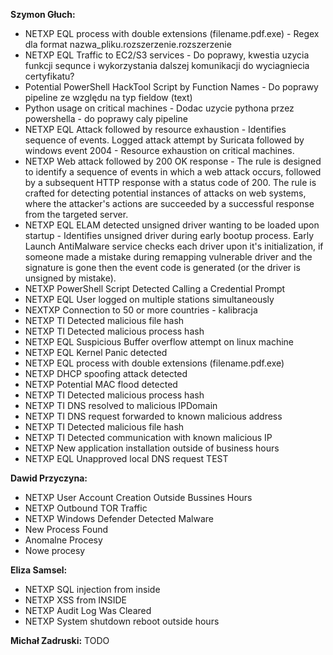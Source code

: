 **Szymon Głuch:**
- NETXP EQL process with double extensions (filename.pdf.exe) - Regex dla format nazwa_pliku.rozszerzenie.rozszerzenie
- NETXP EQL Traffic to EC2/S3 services - Do poprawy, kwestia uzycia funkcji sequnce i wykorzystania dalszej komunikacji do wyciagniecia certyfikatu?
- Potential PowerShell HackTool Script by Function Names - 	Do poprawy pipeline ze względu na typ fieldow (text)
- Python usage on critical machines - Dodac uzycie pythona przez powershella - do poprawy caly pipeline
- NETXP EQL Attack followed by resource exhaustion - Identifies sequence of events. Logged attack attempt by Suricata followed by windows event 2004 - Resource exhaustion on critical machines.
- NETXP Web attack followed by 200 OK response - The rule is designed to identify a sequence of events in which a web attack occurs, followed by a subsequent HTTP response with a status code of 200. The rule is crafted for detecting potential instances of attacks on web systems, where the attacker's actions are succeeded by a successful response from the targeted server.
- NETXP EQL ELAM detected unsigned driver wanting to be loaded upon startup - Identifies unsigned driver during early bootup process. Early Launch AntiMalware service checks each driver upon it's initialization, if someone made a mistake during remapping vulnerable driver and the signature is gone then the event code is generated (or the driver is unsigned by mistake).
- NETXP PowerShell Script Detected Calling a Credential Prompt
- NETXP EQL User logged on multiple stations simultaneously
- NEXTXP Connection to 50 or more countries - kalibracja
- NETXP TI Detected malicious file hash
- NETXP TI Detected malicious process hash
- NETXP EQL Suspicious Buffer overflow attempt on linux machine
- NETXP EQL Kernel Panic detected
- NETXP EQL process with double extensions (filename.pdf.exe)
- NETXP DHCP spoofing attack detected
- NETXP Potential MAC flood detected
- NETXP TI Detected malicious process hash
- NETXP TI DNS resolved to malicious IPDomain
- NETXP TI DNS request forwarded to known malicious address
- NETXP TI Detected malicious file hash
- NETXP TI Detected communication with known malicious IP
- NETXP New application installation outside of business hours
- NETXP EQL Unapproved local DNS request TEST

**Dawid Przyczyna:**
- NETXP User Account Creation Outside Bussines Hours
- NETXP Outbound TOR Traffic
- NETXP Windows Defender Detected Malware
- New Process Found
- Anomalne Procesy 
- Nowe procesy

**Eliza Samsel:**
- NETXP SQL injection from inside
- NETXP XSS from INSIDE
- NETXP Audit Log Was Cleared
- NETXP System shutdown  reboot outside hours 

**Michał Zadruski:**
TODO

